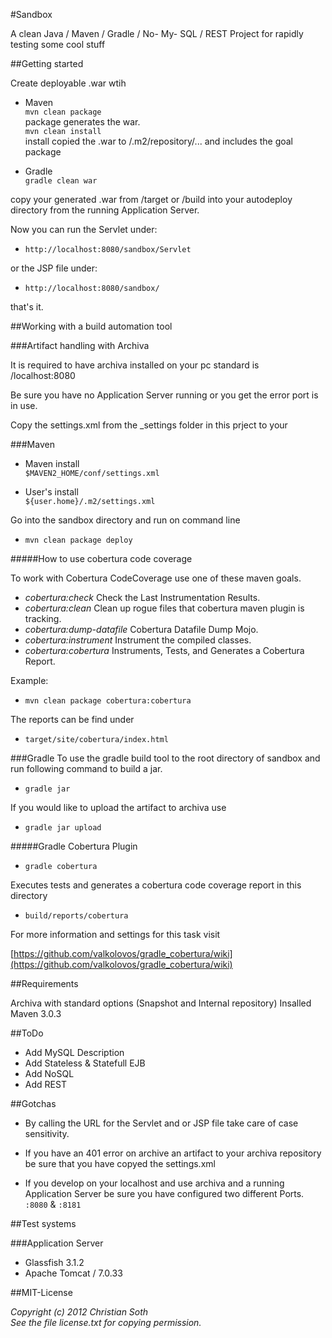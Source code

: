 #Sandbox

A clean Java / Maven / Gradle / No- My- SQL / REST Project for rapidly testing some cool stuff


##Getting started

Create deployable .war  wtih 

- Maven<br/>
`mvn clean package`<br/>
package generates the war.<br>
`mvn clean install` <br>
install copied the .war to /.m2/repository/... and includes the goal package

- Gradle<br/>
`gradle clean war`

copy your generated .war from /target or /build into your autodeploy directory from the running Application Server.

Now you can run the Servlet under:

- `http://localhost:8080/sandbox/Servlet`

or the JSP file under:

- `http://localhost:8080/sandbox/`

that's it.

##Working with a build automation tool

###Artifact handling with Archiva

It is required to have archiva installed on your pc standard is /localhost:8080

Be sure you have no Application Server running or you get the error port is in use.

Copy the settings.xml from the _settings folder in this prject to your

###Maven
- Maven install<br/>
`$MAVEN2_HOME/conf/settings.xml`

- User's install<br/>
`${user.home}/.m2/settings.xml`

Go into the sandbox directory and run on command line

- `mvn clean package deploy`

#####How to use cobertura code coverage

To work with Cobertura CodeCoverage use one of these maven goals.

* _cobertura:check_ Check the Last Instrumentation Results.
* _cobertura:clean_ Clean up rogue files that cobertura maven plugin is tracking.
* _cobertura:dump-datafile_ Cobertura Datafile Dump Mojo.
* _cobertura:instrument_ Instrument the compiled classes.
* _cobertura:cobertura_ Instruments, Tests, and Generates a Cobertura Report.

Example:

- `mvn clean package cobertura:cobertura`

The reports can be find under 

- `target/site/cobertura/index.html`

###Gradle
To use the gradle build tool to the root directory of sandbox and run following command to build a jar.

- `gradle jar `

If you would like to upload the artifact to archiva use

- `gradle jar upload`

#####Gradle Cobertura Plugin

- `gradle cobertura`

Executes tests and generates a cobertura code coverage report in this directory

- `build/reports/cobertura`

For more information and settings for this task visit

[https://github.com/valkolovos/gradle_cobertura/wiki](https://github.com/valkolovos/gradle_cobertura/wiki)


##Requirements

Archiva with standard options (Snapshot and Internal repository)
Insalled Maven 3.0.3


##ToDo

- Add MySQL Description
- Add Stateless & Statefull EJB
- Add NoSQL
- Add REST

##Gotchas

- By calling the URL for the Servlet and or JSP file 
take care of case sensitivity.

- If you have an 401 error on archive an artifact to your archiva repository be sure
that you have copyed the settings.xml 

- If you develop on your localhost and use archiva and a running Application Server be sure you have configured two different Ports. `:8080` & `:8181`


##Test systems


###Application Server

- Glassfish 3.1.2
- Apache Tomcat / 7.0.33
	

##MIT-License

_Copyright (c) 2012 Christian Soth<br>
See the file license.txt for copying permission._
